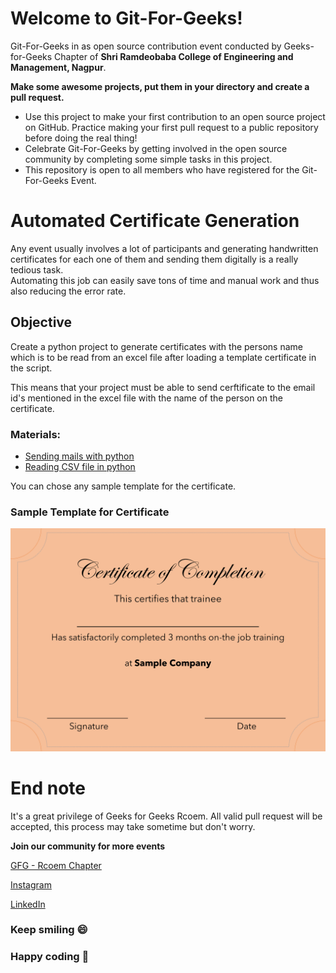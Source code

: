 # Welcome to Git-For-Geeks!

Git-For-Geeks in as open source contribution event conducted by Geeks-for-Geeks Chapter of **Shri Ramdeobaba College of Engineering and Management, Nagpur**.

**Make some awesome projects, put them in your directory and create a pull request.**

- Use this project to make your first contribution to an open source project on GitHub. Practice making your first pull request to a public repository before doing the real thing!
- Celebrate Git-For-Geeks by getting involved in the open source community by completing some simple tasks in this project.
- This repository is open to all members who have registered for the Git-For-Geeks Event.

# Automated Certificate Generation
Any event usually involves a lot of participants and generating handwritten certificates for each one of them and sending them digitally is a really tedious task. <br>Automating this job can easily save tons of time and manual work and thus also reducing the error rate.
## Objective 
 Create a python project to generate certificates with the persons name which is to be read from an excel file after loading a template certificate in the script.

 This means that your project must be able to send cerftificate to the email id's mentioned in the excel file with the name of the person on the certificate.

### Materials:
- [Sending mails with python](https://www.youtube.com/watch?v=BsVQ_cBmEwg&t=83s)
- [Reading CSV file in python](https://www.geeksforgeeks.org/reading-csv-files-in-python/)

 You can chose any sample template for the certificate.

### Sample Template for Certificate 
![](Sample-Certificate.png)

# **End note**
It's a great privilege of Geeks for Geeks Rcoem. All valid pull request will be accepted, this process may take sometime but don't worry.

**Join our community for more events**

[GFG - Rcoem Chapter](https://linktr.ee/gfgrcoem)

[Instagram](https://www.instagram.com/gfg_rcoem_chapter/)

[LinkedIn](https://www.linkedin.com/company/geeksforgeeks-rcoem-chapter/)

### **Keep smiling 😄**

### **Happy coding 🥳**